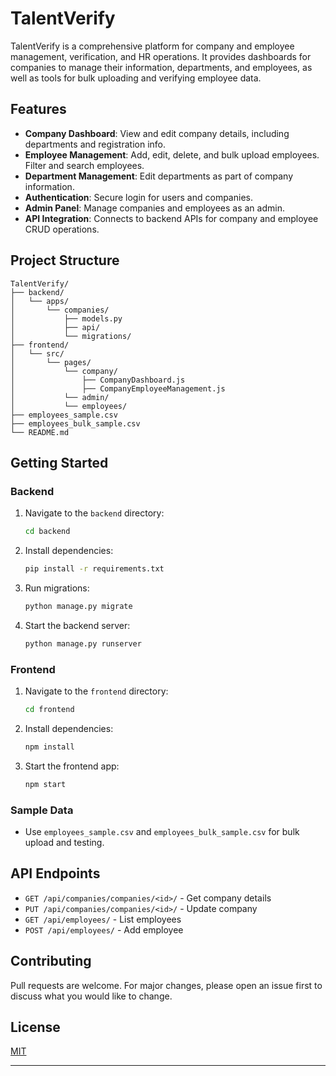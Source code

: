 # TalentVerify

TalentVerify is a comprehensive platform for company and employee management, verification, and HR operations. It provides dashboards for companies to manage their information, departments, and employees, as well as tools for bulk uploading and verifying employee data.

## Features

- **Company Dashboard**: View and edit company details, including departments and registration info.
- **Employee Management**: Add, edit, delete, and bulk upload employees. Filter and search employees.
- **Department Management**: Edit departments as part of company information.
- **Authentication**: Secure login for users and companies.
- **Admin Panel**: Manage companies and employees as an admin.
- **API Integration**: Connects to backend APIs for company and employee CRUD operations.

## Project Structure

```
TalentVerify/
├── backend/
│   └── apps/
│       └── companies/
│           ├── models.py
│           ├── api/
│           └── migrations/
├── frontend/
│   └── src/
│       └── pages/
│           └── company/
│               ├── CompanyDashboard.js
│               ├── CompanyEmployeeManagement.js
│           └── admin/
│           └── employees/
├── employees_sample.csv
├── employees_bulk_sample.csv
└── README.md
```

## Getting Started

### Backend
1. Navigate to the `backend` directory:
   ```bash
   cd backend
   ```
2. Install dependencies:
   ```bash
   pip install -r requirements.txt
   ```
3. Run migrations:
   ```bash
   python manage.py migrate
   ```
4. Start the backend server:
   ```bash
   python manage.py runserver
   ```

### Frontend
1. Navigate to the `frontend` directory:
   ```bash
   cd frontend
   ```
2. Install dependencies:
   ```bash
   npm install
   ```
3. Start the frontend app:
   ```bash
   npm start
   ```

### Sample Data
- Use `employees_sample.csv` and `employees_bulk_sample.csv` for bulk upload and testing.

## API Endpoints
- `GET /api/companies/companies/<id>/` - Get company details
- `PUT /api/companies/companies/<id>/` - Update company
- `GET /api/employees/` - List employees
- `POST /api/employees/` - Add employee


## Contributing
Pull requests are welcome. For major changes, please open an issue first to discuss what you would like to change.

## License
[MIT](LICENSE)

---

